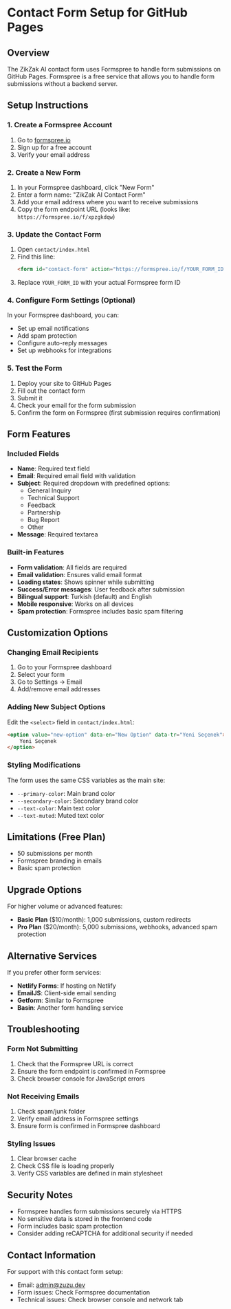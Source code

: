 # Contact Form Setup for GitHub Pages

## Overview
The ZikZak AI contact form uses Formspree to handle form submissions on GitHub Pages. Formspree is a free service that allows you to handle form submissions without a backend server.

## Setup Instructions

### 1. Create a Formspree Account
1. Go to [formspree.io](https://formspree.io)
2. Sign up for a free account
3. Verify your email address

### 2. Create a New Form
1. In your Formspree dashboard, click "New Form"
2. Enter a form name: "ZikZak AI Contact Form"
3. Add your email address where you want to receive submissions
4. Copy the form endpoint URL (looks like: `https://formspree.io/f/xpzgkdqw`)

### 3. Update the Contact Form
1. Open `contact/index.html`
2. Find this line:
   ```html
   <form id="contact-form" action="https://formspree.io/f/YOUR_FORM_ID" method="POST">
   ```
3. Replace `YOUR_FORM_ID` with your actual Formspree form ID

### 4. Configure Form Settings (Optional)
In your Formspree dashboard, you can:
- Set up email notifications
- Add spam protection
- Configure auto-reply messages
- Set up webhooks for integrations

### 5. Test the Form
1. Deploy your site to GitHub Pages
2. Fill out the contact form
3. Submit it
4. Check your email for the form submission
5. Confirm the form on Formspree (first submission requires confirmation)

## Form Features

### Included Fields
- **Name**: Required text field
- **Email**: Required email field with validation
- **Subject**: Required dropdown with predefined options:
  - General Inquiry
  - Technical Support
  - Feedback
  - Partnership
  - Bug Report
  - Other
- **Message**: Required textarea

### Built-in Features
- **Form validation**: All fields are required
- **Email validation**: Ensures valid email format
- **Loading states**: Shows spinner while submitting
- **Success/Error messages**: User feedback after submission
- **Bilingual support**: Turkish (default) and English
- **Mobile responsive**: Works on all devices
- **Spam protection**: Formspree includes basic spam filtering

## Customization Options

### Changing Email Recipients
1. Go to your Formspree dashboard
2. Select your form
3. Go to Settings → Email
4. Add/remove email addresses

### Adding New Subject Options
Edit the `<select>` field in `contact/index.html`:
```html
<option value="new-option" data-en="New Option" data-tr="Yeni Seçenek">
    Yeni Seçenek
</option>
```

### Styling Modifications
The form uses the same CSS variables as the main site:
- `--primary-color`: Main brand color
- `--secondary-color`: Secondary brand color
- `--text-color`: Main text color
- `--text-muted`: Muted text color

## Limitations (Free Plan)
- 50 submissions per month
- Formspree branding in emails
- Basic spam protection

## Upgrade Options
For higher volume or advanced features:
- **Basic Plan** ($10/month): 1,000 submissions, custom redirects
- **Pro Plan** ($20/month): 5,000 submissions, webhooks, advanced spam protection

## Alternative Services
If you prefer other form services:
- **Netlify Forms**: If hosting on Netlify
- **EmailJS**: Client-side email sending
- **Getform**: Similar to Formspree
- **Basin**: Another form handling service

## Troubleshooting

### Form Not Submitting
1. Check that the Formspree URL is correct
2. Ensure the form endpoint is confirmed in Formspree
3. Check browser console for JavaScript errors

### Not Receiving Emails
1. Check spam/junk folder
2. Verify email address in Formspree settings
3. Ensure form is confirmed in Formspree dashboard

### Styling Issues
1. Clear browser cache
2. Check CSS file is loading properly
3. Verify CSS variables are defined in main stylesheet

## Security Notes
- Formspree handles form submissions securely via HTTPS
- No sensitive data is stored in the frontend code
- Form includes basic spam protection
- Consider adding reCAPTCHA for additional security if needed

## Contact Information
For support with this contact form setup:
- Email: admin@zuzu.dev
- Form issues: Check Formspree documentation
- Technical issues: Check browser console and network tab